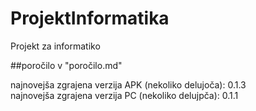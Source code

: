 # ProjektInformatika
Projekt za informatiko

##poročilo v "poročilo.md"

najnovejša zgrajena verzija APK (nekoliko delujoča): 0.1.3<br>
najnovejša zgrajena verzija PC (nekoliko delujpča): 0.1.1
